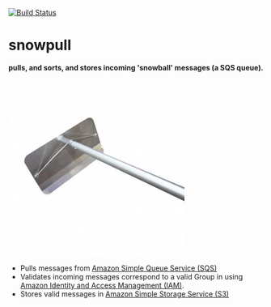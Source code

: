 [![Build Status](https://travis-ci.org/secretagentsnowman/snowpull.svg)](https://travis-ci.org/secretagentsnowman/snowpull)

snowpull
========

__pulls, and sorts, and stores incoming 'snowball' messages (a SQS queue).__

![Snowpull](snowpull.jpg)

-  Pulls messages from  [Amazon Simple Queue Service (SQS)](http://aws.amazon.com/sqs/)
-  Validates incoming messages correspond to a valid Group in using [Amazon Identity and Access Management (IAM)](http://aws.amazon.com/iam/).
-  Stores valid messages in [Amazon Simple Storage Service (S3)](http://aws.amazon.com/s3/)
